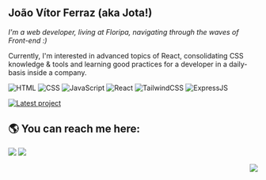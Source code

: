 ## João Vítor Ferraz (aka Jota!)

<i> I'm a web developer, living at Floripa, navigating through the waves of Front-end :) </i>

Currently, I'm interested in advanced topics of React, consolidating CSS knowledge & tools and learning good practices for a developer in a daily-basis inside a company.

![HTML](https://img.shields.io/badge/-HTML-427AA1?logo=html5&logoColor=white&style=flat-square) 
![CSS](https://img.shields.io/badge/-CSS-427AA1?logo=CSS3&logoColor=white&style=flat-square)
![JavaScript](https://img.shields.io/badge/-Javascript-427AA1?logo=javascript&logoColor=white&style=flat-square)
![React](https://img.shields.io/badge/React-427AA1?&logo=react&logoColor=white&style=flat-square)
![TailwindCSS](https://img.shields.io/badge/Tailwind%20CSS-427AA1?&logo=tailwindcss&logoColor=white&style=flat-square)
![ExpressJS](https://img.shields.io/badge/Express.js-427AA1?logo=express&logoColor=white&style=flat-square)

<a href='https://github.com/jotavkf/pontofilmes'><img src='https://img.shields.io/badge/Latest%20project:-Ponto%20Filmes-blueviolet?style=flat-square&logo=React' alt='Latest project'/></a>

## :earth_americas: You can reach me here:

<a href="mailto:jvkferraz@gmail.com"><img src="https://img.shields.io/badge/Gmail-red?&logo=gmail&logoColor=white&style=flat-square"/></a> <a href="https://linkedin.com/in/jvkf"><img src="https://img.shields.io/badge/LinkedIn-blue?&logo=linkedin&logoColor=white&style=flat-square"/></a>


<img align="right" src="https://img.shields.io/badge/Linux%20User-FCC624?style=for-the-badge&logo=linux&logoColor=black" />
